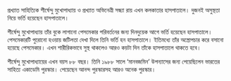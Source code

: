 প্রখ্যাত সাহিত্যিক শীর্ষেন্দু মুখোপাধ্যায় ও প্রখ্যাত অভিনেত্রী সন্ধ্যা রায় এখন কলকাতার হাসপাতালে। দুজনই অসুস্থতা নিয়ে ভর্তি হয়েছেন হাসপাতালে।

শীর্ষেন্দু মুখোপাধ্যায় তাঁর বুকে লাগানো পেসমেকার পরিবর্তনের জন্য দিনদুয়েক আগে ভর্তি হয়েছেন হাসপাতালে। পেসমেকারটি পুরোনো হওয়ায় জটিলতা দেখা দিলে তিনি ভর্তি হন হাসপাতালে। ইতিমধ্যে তাঁর অস্ত্রোপচার করে বসানো হয়েছে পেসমেকার। এখন শারীরিকভাবে সুস্থ থাকলেও আরও কয়টা দিন তাঁকে হাসপাতালে থাকতে হবে।

শীর্ষেন্দু মুখোপাধ্যায়ের এখন বয়স ৮৮ বছর। তিনি ১৯৮৮ সালে ‘মানবজমিন’ উপন্যাসের জন্য পেয়েছিলেন ভারতের সাহিত্য একাডেমি পুরস্কার। পেয়েছেন আনন্দ পুরস্কারসহ আরও অনেক পুরস্কার।
